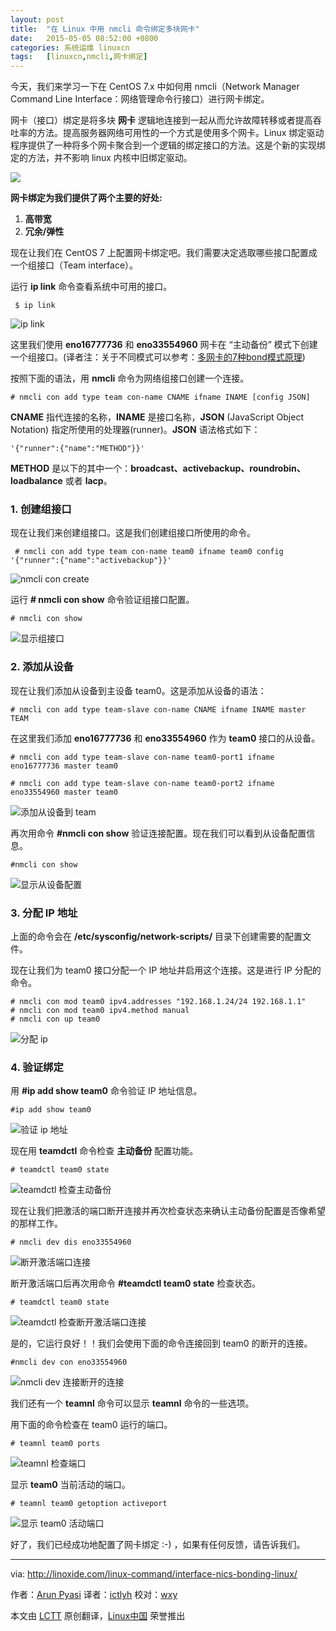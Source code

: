```yaml
---
layout: post
title:	"在 Linux 中用 nmcli 命令绑定多块网卡"
date:	2015-05-05 08:52:00 +0800 
categories:	系统运维 linuxcn 
tags:	[linuxcn,nmcli,网卡绑定]
---
```



今天，我们来学习一下在 CentOS 7.x 中如何用 nmcli（Network Manager Command Line Interface：网络管理命令行接口）进行网卡绑定。


网卡（接口）绑定是将多块 **网卡** 逻辑地连接到一起从而允许故障转移或者提高吞吐率的方法。提高服务器网络可用性的一个方式是使用多个网卡。Linux 绑定驱动程序提供了一种将多个网卡聚合到一个逻辑的绑定接口的方法。这是个新的实现绑定的方法，并不影响 linux 内核中旧绑定驱动。


![](/Asserts/Images//attachment/album/201505/04/215715sevw9ec4brcvkcp9.jpg)


**网卡绑定为我们提供了两个主要的好处:**


1. **高带宽**
2. **冗余/弹性**


现在让我们在 CentOS 7 上配置网卡绑定吧。我们需要决定选取哪些接口配置成一个组接口（Team interface）。


运行 **ip link** 命令查看系统中可用的接口。



```
 $ ip link

```

![ip link](/Asserts/Images//attachment/album/201505/04/215804g4zkw6wkg9wjgphg.png)


这里我们使用 **eno16777736** 和 **eno33554960** 网卡在 “主动备份” 模式下创建一个组接口。(译者注：关于不同模式可以参考：[多网卡的7种bond模式原理](http://support.huawei.com/ecommunity/bbs/10155553.html))


按照下面的语法，用 **nmcli** 命令为网络组接口创建一个连接。



```
# nmcli con add type team con-name CNAME ifname INAME [config JSON]

```

**CNAME** 指代连接的名称，**INAME** 是接口名称，**JSON** (JavaScript Object Notation) 指定所使用的处理器(runner)。**JSON** 语法格式如下：



```
'{"runner":{"name":"METHOD"}}' 

```

**METHOD** 是以下的其中一个：**broadcast、activebackup、roundrobin、loadbalance** 或者 **lacp**。


### 1. 创建组接口


现在让我们来创建组接口。这是我们创建组接口所使用的命令。



```
 # nmcli con add type team con-name team0 ifname team0 config '{"runner":{"name":"activebackup"}}'

```

![nmcli con create](/Asserts/Images//attachment/album/201505/04/215804bm9kn9md9nh02m9x.png)


运行 **# nmcli con show** 命令验证组接口配置。



```
# nmcli con show

```

![显示组接口](/Asserts/Images//attachment/album/201505/04/215805p8929ybud7b2cupp.png)


### 2. 添加从设备


现在让我们添加从设备到主设备 team0。这是添加从设备的语法：



```
# nmcli con add type team-slave con-name CNAME ifname INAME master TEAM

```

在这里我们添加 **eno16777736** 和 **eno33554960** 作为 **team0** 接口的从设备。



```
# nmcli con add type team-slave con-name team0-port1 ifname eno16777736 master team0

# nmcli con add type team-slave con-name team0-port2 ifname eno33554960 master team0

```

![添加从设备到 team](/Asserts/Images//attachment/album/201505/04/215805kuorf7hoahhorrrj.png)


再次用命令 **#nmcli con show** 验证连接配置。现在我们可以看到从设备配置信息。



```
#nmcli con show

```

![显示从设备配置](/Asserts/Images//attachment/album/201505/04/215806o2rrgoo1ocke1y5g.png)


### 3. 分配 IP 地址


上面的命令会在 **/etc/sysconfig/network-scripts/** 目录下创建需要的配置文件。


现在让我们为 team0 接口分配一个 IP 地址并启用这个连接。这是进行 IP 分配的命令。



```
# nmcli con mod team0 ipv4.addresses "192.168.1.24/24 192.168.1.1"
# nmcli con mod team0 ipv4.method manual
# nmcli con up team0

```

![分配 ip](/Asserts/Images//attachment/album/201505/04/215806trf9nq6chdqufxhr.png)


### 4. 验证绑定


用 **#ip add show team0** 命令验证 IP 地址信息。



```
#ip add show team0

```

![验证 ip 地址](/Asserts/Images//attachment/album/201505/04/215807oy6ycnyfny5zogzg.png)


现在用 **teamdctl** 命令检查 **主动备份** 配置功能。



```
# teamdctl team0 state

```

![teamdctl 检查主动备份](/Asserts/Images//attachment/album/201505/04/215807sm3ll4dln0plpwql.png)


现在让我们把激活的端口断开连接并再次检查状态来确认主动备份配置是否像希望的那样工作。



```
# nmcli dev dis eno33554960

```

![断开激活端口连接](/Asserts/Images//attachment/album/201505/04/215807nvnq089wnset4b0n.png)


断开激活端口后再次用命令 **#teamdctl team0 state** 检查状态。



```
# teamdctl team0 state

```

![teamdctl 检查断开激活端口连接](/Asserts/Images//attachment/album/201505/04/215808hkbo0ypnfxxnb174.png)


是的，它运行良好！！我们会使用下面的命令连接回到 team0 的断开的连接。



```
#nmcli dev con eno33554960

```

![nmcli dev 连接断开的连接](/Asserts/Images//attachment/album/201505/04/215808z0yjlo8j9fjooz99.png)


我们还有一个 **teamnl** 命令可以显示 **teamnl** 命令的一些选项。


用下面的命令检查在 team0 运行的端口。



```
# teamnl team0 ports

```

![teamnl 检查端口](/Asserts/Images//attachment/album/201505/04/215809vlvfgfayvtsbbgfq.png)


显示 **team0** 当前活动的端口。



```
# teamnl team0 getoption activeport

```

![显示 team0 活动端口](/Asserts/Images//attachment/album/201505/04/215809jc52w65bu61qcbqv.png)


好了，我们已经成功地配置了网卡绑定 :-) ，如果有任何反馈，请告诉我们。




---


via: <http://linoxide.com/linux-command/interface-nics-bonding-linux/>


作者：[Arun Pyasi](http://linoxide.com/author/arunp/) 译者：[ictlyh](https://github.com/ictlyh) 校对：[wxy](https://github.com/wxy)


本文由 [LCTT](https://github.com/LCTT/TranslateProject) 原创翻译，[Linux中国](http://linux.cn/) 荣誉推出
